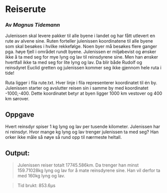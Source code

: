 # Reiserute
### Av *Magnus Tidemann*

Julenissen skal levere pakker til alle byene i landet og har fått utlevert en rute av alvene sine. Ruten forteller julenissen koordinatene til alle byene som skal besøkes i hvilke rekkefølge. Noen byer må besøkes flere ganger pga. høye fjell i området rundt byene. Julenissen er miljøbevist og ønsker ikke å ta med seg for mye lyng og lav til reinsdyrene sine. Men han ønsker hvertfall ikke ta med seg for lite lyng og lav. Da blir både Rudolf og reinsdyret Euclid gretten og julenissen kommer seg ikke gjennom hele ruta i tide!

Ruta ligger i fila rute.txt. Hver linje i fila representerer koordinatet til én by. Julenissen starter og avslutter reisen sin i samme by med koordinatet -1000,-400. Dette koordinatet betyr at byen ligger 1000 km vestover og 400 km sørover.

## Oppgave
Hvert reinsdyr spiser 1 kg lyng og lav per tusende kilometer. Julenissen har ni reinsdyr. Hvor mange kg lyng og lav trenger julenissen ta med seg? Han orker ikke måle så nøye så rund opp til nærmeste heltall.

## Output:
> Julenissen reiser totalt 17745.586km. Da trenger han minst 159.71028kg lyng og lav for å mate reinsdyrene sine. Han vil derfor ta med 160kg lyng og lav.

> Tid brukt: 853.6µs